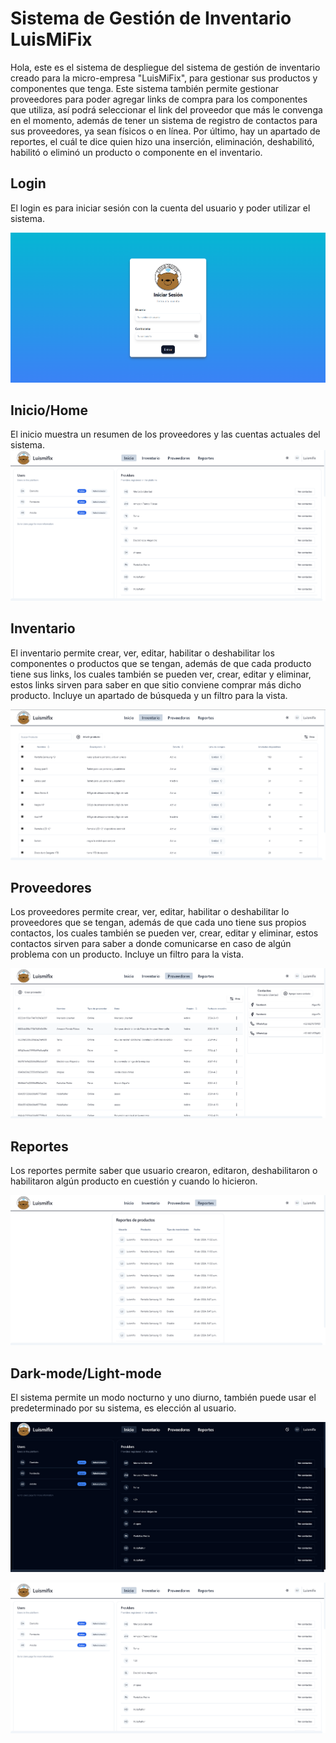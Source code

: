 # Sistema de Gestión de Inventario LuisMiFix
Hola, este es el sistema de despliegue del sistema de gestión de inventario creado para la micro-empresa "LuisMiFix", para gestionar sus productos y componentes que tenga. Este sistema también permite gestionar proveedores para poder agregar links de compra para los componentes que utiliza, así podrá seleccionar el link del proveedor que más le convenga en el momento, además de tener un sistema de registro de contactos para sus proveedores, ya sean físicos o en línea. Por último, hay un apartado de reportes, el cuál te dice quien hizo una inserción, eliminación, deshabilitó, habilitó o eliminó un producto o componente en el inventario.

## Login
El login es para iniciar sesión con la cuenta del usuario y poder utilizar el sistema.

![Inicio de sesión](https://raw.githubusercontent.com/alexfonfdz/Back-Front-LuisMiFix-Vercel/main/assets/img/Captura%20de%20pantalla%202024-05-21%20011600.png)

## Inicio/Home
El inicio muestra un resumen de los proveedores y las cuentas actuales del sistema.
![Inicio/Home](https://raw.githubusercontent.com/alexfonfdz/Back-Front-LuisMiFix-Vercel/main/assets/img/Captura%20de%20pantalla%202024-05-21%20011951.png)

## Inventario
El inventario permite crear, ver, editar, habilitar o deshabilitar los componentes o productos que se tengan, además de que cada producto tiene sus links, los cuales también se pueden ver, crear, editar y eliminar, estos links sirven para saber en que sitio conviene comprar más dicho producto. Incluye un apartado de búsqueda y un filtro para la vista.

![Sección de inventario](https://raw.githubusercontent.com/alexfonfdz/Back-Front-LuisMiFix-Vercel/main/assets/img/Captura%20de%20pantalla%202024-05-21%20012002.png)

## Proveedores
Los proveedores permite crear, ver, editar, habilitar o deshabilitar lo proveedores que se tengan, además de que cada uno tiene sus propios contactos, los cuales también se pueden ver, crear, editar y eliminar, estos contactos sirven para saber a donde comunicarse en caso de algún problema con un producto. Incluye un filtro para la vista.

![Sección de proveedores](https://raw.githubusercontent.com/alexfonfdz/Back-Front-LuisMiFix-Vercel/main/assets/img/Captura%20de%20pantalla%202024-05-21%20012027.png)

## Reportes
Los reportes permite saber que usuario crearon, editaron, deshabilitaron o habilitaron algún producto en cuestión y cuando lo hicieron.

![Sección de reportes](https://raw.githubusercontent.com/alexfonfdz/Back-Front-LuisMiFix-Vercel/main/assets/img/Captura%20de%20pantalla%202024-05-21%20012039.png)

## Dark-mode/Light-mode
El sistema permite un modo nocturno y uno diurno, también puede usar el predeterminado por su sistema, es elección al usuario.

![Modo nocturno](https://raw.githubusercontent.com/alexfonfdz/Back-Front-LuisMiFix-Vercel/main/assets/img/Captura%20de%20pantalla%202024-05-21%20012056.png)

![Modo diurno](https://raw.githubusercontent.com/alexfonfdz/Back-Front-LuisMiFix-Vercel/main/assets/img/Captura%20de%20pantalla%202024-05-21%20011951.png)
